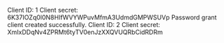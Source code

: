 Client ID: 1
Client secret: 6K37IOZq0l0N8HIfWVYWPuvMfmA3UdmdGMPWSUVp
Password grant client created successfully.
Client ID: 2
Client secret: XmIxDDqNv4ZPRMt6tyTV0enJzXXQVUQRbCidRDRm
